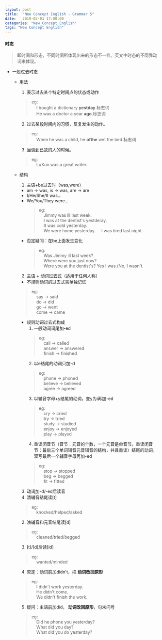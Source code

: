 ```yaml
---
layout: post
title:  "New Concept English - Grammar 5"
date:   2019-05-01 17:00:00
categories: "New_Concept_English"
tags: "New Concept English"
---
```

#### 时态
> 即时间和形态，不同时间所体现出来的形态不一样。英文中时态的不同靠动词来体现。

* 一般过去时态
  + 用法
    1. 表示过去某个特定时间点的状态或动作
      > eg:  
        &nbsp;&nbsp;&nbsp;&nbsp;I bought a dictionary **yestday**.标志词    
        &nbsp;&nbsp;&nbsp;&nbsp;He was a doctor a year **ago**.标志词    

    2. 过去某段时间内的习惯，反复发生的动作。  
      > eg:  
        &nbsp;&nbsp;&nbsp;&nbsp;When he was a child, he **ofthe** wet the bed.标志词    
    3. 当谈到已故的人的时候。
    > eg:  
      &nbsp;&nbsp;&nbsp;&nbsp;LuXun was a great writer.
  + 结构
    1. 主语+be过去时（was,were）
      + am -> was, is -> was, are -> are
      + I/He/She/It was...
      + We/You/They were...
        > eg:  
          &nbsp;&nbsp;&nbsp;&nbsp;Jimmy was ill last week.  
          &nbsp;&nbsp;&nbsp;&nbsp;I was at the dentist's yestderay.  
          &nbsp;&nbsp;&nbsp;&nbsp;It was cold yesterday.  
          &nbsp;&nbsp;&nbsp;&nbsp;We were home yesterday.
          &nbsp;&nbsp;&nbsp;&nbsp;I was tired last night.
      + 否定疑问：在be上面发生变化
        > eg:  
          &nbsp;&nbsp;&nbsp;&nbsp;Was Jimmy ill last week?  
          &nbsp;&nbsp;&nbsp;&nbsp;Where were you just now?  
          &nbsp;&nbsp;&nbsp;&nbsp;Were you at the dentist's? Yes I was./No, I wasn't.
    2. 主语 + 动词过去式（适用于任何人称）
      + 不规则动词的过去式需单独记忆
      > eg:  
        &nbsp;&nbsp;&nbsp;&nbsp;say -> said  
        &nbsp;&nbsp;&nbsp;&nbsp;do -> did  
        &nbsp;&nbsp;&nbsp;&nbsp;go -> went  
        &nbsp;&nbsp;&nbsp;&nbsp;come -> came
      + 规则动词过去式构成
        1. 一般动词词尾加-ed
        > eg:  
          &nbsp;&nbsp;&nbsp;&nbsp;call -> called  
          &nbsp;&nbsp;&nbsp;&nbsp;answer -> answered  
          &nbsp;&nbsp;&nbsp;&nbsp;finish -> finished
        2. 以e结尾的动词只加-d
        > eg:  
          &nbsp;&nbsp;&nbsp;&nbsp;phone -> phoned  
          &nbsp;&nbsp;&nbsp;&nbsp;believe -> believed  
          &nbsp;&nbsp;&nbsp;&nbsp;agree -> agreed  
        3. 以辅音字母+y结尾的动词，变y为i再加-ed
        > eg:  
          &nbsp;&nbsp;&nbsp;&nbsp;cry -> cried  
          &nbsp;&nbsp;&nbsp;&nbsp;try -> tried  
          &nbsp;&nbsp;&nbsp;&nbsp;study -> studied  
          &nbsp;&nbsp;&nbsp;&nbsp;enjoy -> enjoyed  
          &nbsp;&nbsp;&nbsp;&nbsp;play -> played
        4. 重读闭音节（音节：元音的个数，一个元音是单音节。重读闭音节：最后三个单词辅音元音辅音的结构，并且重读）结尾的动词，双写最后一个辅音字母再加-ed
        > eg:  
          &nbsp;&nbsp;&nbsp;&nbsp;stop -> stopped  
          &nbsp;&nbsp;&nbsp;&nbsp;beg -> begged  
          &nbsp;&nbsp;&nbsp;&nbsp;fit -> fitted
    3. 动词加-d/-ed后读音
      1. 清辅音结尾读[t]
      > eg:  
        &nbsp;&nbsp;&nbsp;&nbsp;knocked/helped/asked
      2. 浊辅音和元音结尾读[d]
      > eg:  
        &nbsp;&nbsp;&nbsp;&nbsp;cleaned/tried/begged
      3. [t]/[d]后读[id]
      > eg:  
        &nbsp;&nbsp;&nbsp;&nbsp;wanted/minded
    4. 否定：动词前加didn't，把 **动词改回原形**
    > eg:  
      &nbsp;&nbsp;&nbsp;&nbsp;I didn't work yesterday.  
      &nbsp;&nbsp;&nbsp;&nbsp;He didn't come.  
      &nbsp;&nbsp;&nbsp;&nbsp;We didn't finish the work.
    5. 疑问：主语前加did， **动词改回原形**，句末问号
    > eg:  
      &nbsp;&nbsp;&nbsp;&nbsp;Did he phone you yesterday?  
      &nbsp;&nbsp;&nbsp;&nbsp;What did you day?  
      &nbsp;&nbsp;&nbsp;&nbsp;What did you do yesterday?
